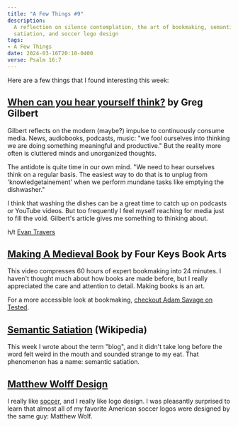 ```yaml
---
title: "A Few Things #9"
description:
  A reflection on silence contemplation, the art of bookmaking, semantic
  satiation, and soccer logo design
tags:
- A Few Things
date: 2024-03-16T20:10-0400
verse: Psalm 16:7
---
```


Here are a few things that I found interesting this week:

## [When can you hear yourself think?](https://www.ggnotes.com/when-can-you-hear-yourself-think/) by Greg Gilbert

Gilbert reflects on the modern (maybe?) impulse to continuously consume media.
News, audiobooks, podcasts, music: "we fool ourselves into thinking we are doing
something meaningful and productive." But the reality more often is cluttered
minds and unorganized thoughts.

The antidote is quite time in our own mind. "We need to hear ourselves think on
a regular basis. The easiest way to do that is to unplug from
'knowledgetainement' when we perform mundane tasks like emptying the
dishwasher."

I think that washing the dishes can be a great time to catch up on podcasts or
YouTube videos. But too frequently I feel myself reaching for media just to fill
the void. Gilbert's article gives me something to thinking about.

h/t [Evan Travers](https://evantravers.com/)

## [Making A Medieval Book](https://www.youtube.com/watch?v=lQ50XdqfG00) by Four Keys Book Arts

This video compresses 60 hours of expert bookmaking into 24 minutes. I haven't
thought much about how books are made before, but I really appreciated the care
and attention to detail. Making books is an art.

For a more accessible look at bookmaking,
[checkout Adam Savage on Tested](https://www.youtube.com/watch?v=OzsBxpPtvoM).

## [Semantic Satiation](https://en.wikipedia.org/wiki/Semantic_satiation) (Wikipedia)

This week I wrote about the term "blog", and it didn't take long before the word
felt weird in the mouth and sounded strange to my eat. That phenomenon has a
name: semantic satiation.

## [Matthew Wolff Design](https://matthewwolff.com/)

I really like [soccer](/soccer), and I really like logo design. I was pleasantly
surprised to learn that almost all of my favorite American soccer logos were
designed by the same guy: Matthew Wolf.
